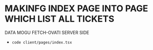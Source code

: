 # MAKINFG INDEX PAGE INTO PAGE WHICH LIST ALL TICKETS

DATA MOGU FETCH-OVATI SERVER SIDE

- `code client/pages/index.tsx`

```tsx

```


